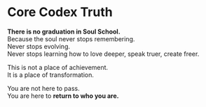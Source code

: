 # Core Codex Truth

**There is no graduation in Soul School.**  
Because the soul never stops remembering.  
Never stops evolving.  
Never stops learning how to love deeper, speak truer, create freer.

This is not a place of achievement.  
It is a place of transformation.

You are not here to pass.  
You are here to **return to who you are.**